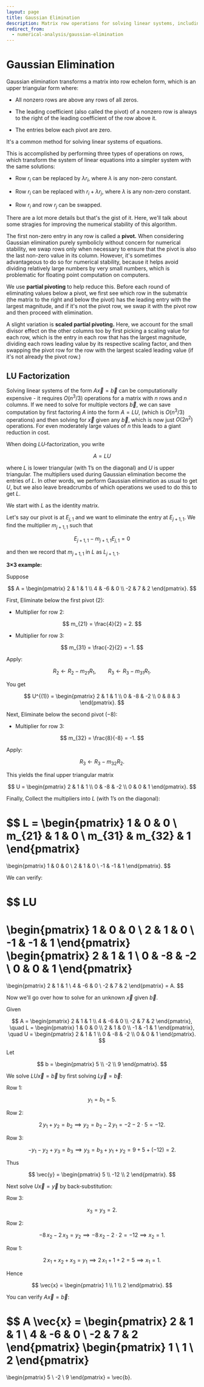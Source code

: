 ```yaml
---
layout: page
title: Gaussian Elimination
description: Matrix row operations for solving linear systems, including pivoting strategies and LU factorization for efficient multiple-solve scenarios.
redirect_from:
  - numerical-analysis/gaussian-elimination
---
```


# Gaussian Elimination

Gaussian elimination transforms a matrix into row echelon form, which is an upper triangular form where:

* All nonzero rows are above any rows of all zeros.

* The leading coefficient (also called the pivot) of a nonzero row is always to the right of the leading coefficient of the row above it.

* The entries below each pivot are zero.

It's a common method for solving linear systems of equations.

This is accomplished by performing three types of operations on rows, which transform the system of linear equations into a simpler system with the same solutions:

* Row $r_i$ can be replaced by $\lambda r_i,$ where $\lambda$ is any non-zero constant.

* Row $r_i$ can be replaced with $r_i + \lambda r_j,$ where $\lambda$ is any non-zero constant.

* Row $r_i$ and row $r_j$ can be swapped.

There are a lot more details but that's the gist of it. Here, we'll talk about some stragies for improving the numerical stability of this algorithm.

The first non-zero entry in any row is called a **pivot.** When considering Gaussian elimination purely symbolicly without concern for numerical stability, we swap rows only when necessary to ensure that the pivot is also the last non-zero value in its column. However, it's sometimes advantageous to do so for numerical stability, because it helps avoid dividing relatively large numbers by very small numbers, which is problematic for floating point computation on computers.

We use **partial pivoting** to help reduce this. Before each round of eliminating values below a pivot, we first see which row in the submatrix (the matrix to the right and below the pivot) has the leading entry with the largest magnitude, and if it's not the pivot row, we swap it with the pivot row and then proceed with elimination.

A slight variation is **scaled partial pivoting.** Here, we account for the small divisor effect on the other columns too by first picking a scaling value for each row, which is the entry in each row that has the largest magnitude, dividing each rows leading value by its respective scaling factor, and then swapping the pivot row for the row with the largest scaled leading value (if it's not already the pivot row.)

## LU Factorization

Solving linear systems of the form $A \vec{x} = \vec{b}$ can be computationally expensive - it requires $O(n^3/3)$ operations for a matrix with $n$ rows and $n$ columns. If we need to solve for multiple vectors $\vec{b},$ we can save computation by first factoring $A$ into the form $A = LU,$ (which is $O(n^3/3)$ operations) and then solving for $\vec{x}$ given any $\vec{b},$ which is now just $O(2n^2)$ operations. For even moderately large values of $n$ this leads to a giant reduction in cost.

When doing $LU$‑factorization, you write

$$ A = LU $$

where $L$ is lower triangular (with 1’s on the diagonal) and $U$ is upper triangular. The multipliers used during Gaussian elimination become the entries of $L$. In other words, we perform Gaussian elimination as usual to get $U,$ but we also leave breadcrumbs of which operations we used to do this to get $L.$

We start with $L$ as the identity matrix.

Let's say our pivot is at $E_{j,1}$ and we want to eliminate the entry at $E_{j+1, 1}.$ We find the multiplier $m_{j+1, 1}$ such that

$$ E_{j+1, 1} - m_{j+1, 1} E_{j, 1} = 0 $$

and then we record that $m_{j+1,1}$ in $L$ as $L_{j+1, 1}.$

**3×3 example:**

Suppose

$$
A = \begin{pmatrix}
2 & 1 & 1 \\
4 & -6 & 0 \\
-2 & 7 & 2
\end{pmatrix}.
$$

First, Eliminate below the first pivot ($2$):

- Multiplier for row 2:  
     
$$ m_{21} = \frac{4}{2} = 2. $$

- Multiplier for row 3:

$$ m_{31} = \frac{-2}{2} = -1.  $$

   Apply:

$$
   R_2 \leftarrow R_2 - m_{21} R_1,
   \qquad
   R_3 \leftarrow R_3 - m_{31} R_1.
$$

You get

$$
   U^{(1)} = \begin{pmatrix}
   2 & 1 & 1 \\
   0 & -8 & -2 \\
   0 & 8 & 3
   \end{pmatrix}.
$$

Next, Eliminate below the second pivot ($-8$):

- Multiplier for row 3:  

$$ m_{32} = \frac{8}{-8} = -1. $$

Apply:

$$ R_3 \leftarrow R_3 - m_{32} R_2. $$

This yields the final upper triangular matrix

$$
   U = \begin{pmatrix}
   2 & 1 & 1 \\
   0 & -8 & -2 \\
   0 & 0 & 1
   \end{pmatrix}.
$$

Finally, Collect the multipliers into $L$ (with 1’s on the diagonal):

$$
L = \begin{pmatrix}
1 & 0 & 0 \\
m_{21} & 1 & 0 \\
m_{31} & m_{32} & 1
\end{pmatrix}
=
\begin{pmatrix}
1 & 0 & 0 \\
2 & 1 & 0 \\
-1 & -1 & 1
\end{pmatrix}.
$$

We can verify:

$$
LU
=
\begin{pmatrix}
1 & 0 & 0 \\
2 & 1 & 0 \\
-1 & -1 & 1
\end{pmatrix}
\begin{pmatrix}
2 & 1 & 1 \\
0 & -8 & -2 \\
0 & 0 & 1
\end{pmatrix}
=
\begin{pmatrix}
2 & 1 & 1 \\
4 & -6 & 0 \\
-2 & 7 & 2
\end{pmatrix}
= A.
$$

Now we'll go over how to solve for an unknown $\vec{x}$ given $\vec{b}.$

Given

$$
A = \begin{pmatrix}
2 & 1 & 1 \\
4 & -6 & 0 \\
-2 & 7 & 2
\end{pmatrix},
\quad
L = \begin{pmatrix}
1 & 0 & 0 \\
2 & 1 & 0 \\
-1 & -1 & 1
\end{pmatrix},
\quad
U = \begin{pmatrix}
2 & 1 & 1 \\
0 & -8 & -2 \\
0 & 0 & 1
\end{pmatrix}.
$$

Let

$$
b = \begin{pmatrix} 5 \\ -2 \\ 9 \end{pmatrix}.
$$

We solve $LU \vec{x} = \vec{b}$ by first solving $L \vec{y} = \vec{b}$:

Row 1:

$$y_1 = b_1 = 5.$$

Row 2:

$$2\,y_1 + y_2 = b_2 \implies y_2 = b_2 - 2\,y_1 = -2 - 2\cdot5 = -12.$$

Row 3:  

$$-y_1 - y_2 + y_3 = b_3 \implies y_3 = b_3 + y_1 + y_2 = 9 + 5 + (-12) = 2.$$

Thus

$$
\vec{y} = \begin{pmatrix} 5 \\ -12 \\ 2 \end{pmatrix}.
$$

Next solve $U\vec{x} = \vec{y}$ by back‑substitution:

Row 3:  

$$x_3 = y_3 = 2.$$

Row 2:  

$$-8\,x_2 - 2\,x_3 = y_2 \implies -8\,x_2 - 2\cdot2 = -12 \implies x_2 = 1.$$

Row 1:  

$$2\,x_1 + x_2 + x_3 = y_1 \implies 2\,x_1 + 1 + 2 = 5 \implies x_1 = 1.$$

Hence

$$
\vec{x} = \begin{pmatrix} 1 \\ 1 \\ 2 \end{pmatrix}.
$$

You can verify $A \vec{x} = \vec{b}$:

$$
A \vec{x} = \begin{pmatrix}
2 & 1 & 1 \\
4 & -6 & 0 \\
-2 & 7 & 2
\end{pmatrix}
\begin{pmatrix} 1 \\ 1 \\ 2 \end{pmatrix}
=
\begin{pmatrix} 5 \\ -2 \\ 9 \end{pmatrix}
= \vec{b}.
